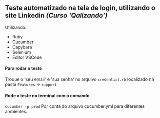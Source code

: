 ## Teste automatizado na tela de login, utilizando o site Linkedin  *(Curso 'Qalizando')*


Utilizando:
- Ruby
- Cucumber
- Capybara
- Selenium
- Editor VSCode

#### Para rodar o teste
Troque o 'seu email' e 'sua senha' no arquivo ```credential.rb``` localizado na pasta ```Features``` -> ```support```

#### Rode o teste no terminal com o comando
``` cucumber -p prod ```  Por conta do arquivo cucumber.yml para diferentes ambientes.  




